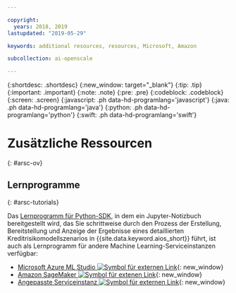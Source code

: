 ```yaml
---

copyright:
  years: 2018, 2019
lastupdated: "2019-05-29"

keywords: additional resources, resources, Microsoft, Amazon

subcollection: ai-openscale

---
```


{:shortdesc: .shortdesc}
{:new_window: target="_blank"}
{:tip: .tip}
{:important: .important}
{:note: .note}
{:pre: .pre}
{:codeblock: .codeblock}
{:screen: .screen}
{:javascript: .ph data-hd-programlang='javascript'}
{:java: .ph data-hd-programlang='java'}
{:python: .ph data-hd-programlang='python'}
{:swift: .ph data-hd-programlang='swift'}

# Zusätzliche Ressourcen
{: #arsc-ov}

## Lernprogramme
{: #arsc-tutorials}

Das [Lernprogramm für Python-SDK](/docs/services/ai-openscale?topic=ai-openscale-crt-ov), in dem ein Jupyter-Notizbuch bereitgestellt wird, das Sie schrittweise durch den Prozess der Erstellung, Bereitstellung und Anzeige der Ergebnisse eines detaillierten Kreditrisikomodellszenarios in {{site.data.keyword.aios_short}} führt, ist auch als Lernprogramm für andere Machine Learning-Serviceinstanzen verfügbar:

- [Microsoft Azure ML Studio ![Symbol für externen Link](../../icons/launch-glyph.svg "Symbol für externen Link")](https://github.com/pmservice/ai-openscale-tutorials/blob/master/notebooks/AI%20OpenScale%20and%20Azure%20ML%20Studio%20Engine.ipynb){: new_window}
- [Amazon SageMaker ![Symbol für extenen Link](../../icons/launch-glyph.svg "Symbol für extenen Link")](https://github.com/pmservice/ai-openscale-tutorials/blob/master/notebooks/AI%20OpenScale%20and%20SageMaker%20ML%20Engine.ipynb){: new_window}
- [Angepasste Serviceinstanz ![Symbol für externen Link](../../icons/launch-glyph.svg "Symbol für externen Link")](https://github.com/pmservice/ai-openscale-tutorials/blob/master/notebooks/AI%20OpenScale%20and%20Custom%20ML%20Engine.ipynb){: new_window}

